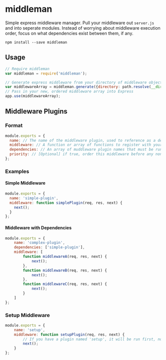 middleman
=========

Simple express middleware manager. Pull your middleware out `server.js` and into seperate modules. Instead of worrying about middleware execution order, focus on what dependencies exist between them, if any.

```
npm install --save middleman
```


## Usage

``` javascript
// Require middleman
var middleman = require('middleman');

// Generate express middleware from your directory of middleware objects
var middlewareArray = middleman.generate({directory: path.resolve(__dirname, '/middleware')});
// Pass in your new, ordered middleware array into Express
app.use(middlewareArray);
```

## Middleware Plugins

### Format

``` javascript
module.exports = {
  name: // The name of the middleware plugin, used to reference as a dependency, etc.
  middleware: // A function or array of functions to register with your express application
  dependencies: // An array of muddleware plugin names that must be run before this one
  priority: // [Optional] if true, order this middleware before any non-priority plugins
};
```




### Examples

#### Simple Middleware

``` javascript
module.exports = {
  name: 'simple-plugin',
  middleware: function simplePlugin(req, res, next) {
    next();
  }
};
```

#### Middleware with Dependencies

``` javascript
module.exports = {
	name: 'complex-plugin',
	dependencies: ['simple-plugin'],
	middleware: [
		function middlewareA(req, res, next) {
			next();
		},
		function middlewareB(req, res, next) {
			next();
		},
		function middlewareC(req, res, next) {
			next();
		}
	]
};
```

### Setup Middleware

``` javascript
module.exports = {
	name: 'setup',
	middleware: function setupPlugin(req, res, next) {
		// If you have a plugin named 'setup', it will be run first, no matter what. Do any early setup here
		next();
	}
};
```
